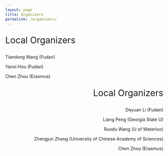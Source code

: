 ```yaml
---
layout: page
title: Organizers
permalink: /organizers/
---
```


<div align="left">
<p style="font-size:28px;">Local Organizers</p>
<p>Tiandong Wang (Fudan)</p>
<p>Yanxi Hou (Fudan)</p>
<p>Chen Zhou (Erasmus)</p>
</div>
<div align="right">
<p style="font-size:28px;">Local Organizers</p>
<p>Deyuan Li (Fudan)</p>
<p>Liang Peng (Georgia State U)</p>
<p>Ruodu Wang (U of Waterloo)</p>
<p>Zhengjun Zhang (University of Chinese Academy of Sciences)</p>
<p>Chen Zhou (Erasmus)</p>
</div>
